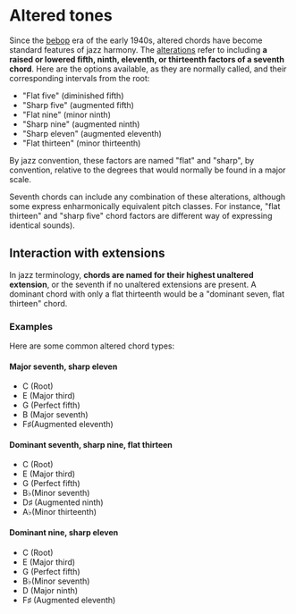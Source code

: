 # Altered tones

Since the [bebop](https://en.wikipedia.org/wiki/Bebop) era of the early 1940s, altered chords have become standard features of jazz harmony. The [alterations](https://en.wikipedia.org/wiki/Altered_chord#Alt_chord) refer to including **a raised or lowered fifth, ninth, eleventh, or thirteenth factors of a seventh chord**. Here are the options available, as they are normally called, and their corresponding intervals from the root:

* "Flat five" \(diminished fifth\)
* "Sharp five" \(augmented fifth\)
* "Flat nine" \(minor ninth\)
* "Sharp nine" \(augmented ninth\)
* "Sharp eleven" \(augmented eleventh\)
* "Flat thirteen" \(minor thirteenth\)

By jazz convention, these factors are named "flat" and "sharp", by convention, relative to the degrees that would normally be found in a major scale.

Seventh chords can include any combination of these alterations, although some express enharmonically equivalent pitch classes. For instance, "flat thirteen" and "sharp five" chord factors are different way of expressing identical sounds\).

## Interaction with extensions

In jazz terminology, **chords are named for their highest unaltered extension**, or the seventh if no unaltered extensions are present. A dominant chord with only a flat thirteenth would be a "dominant seven, flat thirteen" chord.

### Examples

Here are some common altered chord types:

#### Major seventh, sharp eleven

* C \(Root\)
* E \(Major third\)
* G \(Perfect fifth\)
* B \(Major seventh\)
* F♯\(Augmented eleventh\)

#### Dominant seventh, sharp nine, flat thirteen

* C \(Root\)
* E \(Major third\)
* G \(Perfect fifth\)
* B♭\(Minor seventh\)
* D♯ \(Augmented ninth\)
* A♭\(Minor thirteenth\)

#### Dominant nine, sharp eleven

* C \(Root\)
* E \(Major third\)
* G \(Perfect fifth\)
* B♭\(Minor seventh\)
* D \(Major ninth\)
* F♯ \(Augmented eleventh\)

